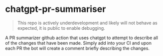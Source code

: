 # chatgpt-pr-summariser

> This repo is actively underdevelopment and likely will not behave as expected, it is public to enable debugging.

A PR summarizer github action that uses chatgpt to attempt to describe all of the changes that have been made. Simply
add into your CI and upon each PR the bot will create a comment briefly describing the changes.
